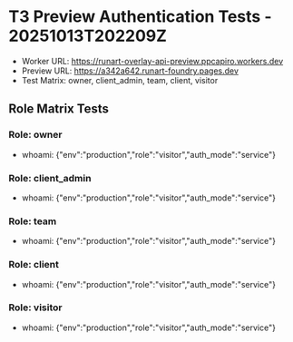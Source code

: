 # T3 Preview Authentication Tests - 20251013T202209Z
- Worker URL: https://runart-overlay-api-preview.ppcapiro.workers.dev
- Preview URL: https://a342a642.runart-foundry.pages.dev
- Test Matrix: owner, client_admin, team, client, visitor

## Role Matrix Tests
### Role: owner
- whoami: {"env":"production","role":"visitor","auth_mode":"service"}

### Role: client_admin
- whoami: {"env":"production","role":"visitor","auth_mode":"service"}

### Role: team
- whoami: {"env":"production","role":"visitor","auth_mode":"service"}

### Role: client
- whoami: {"env":"production","role":"visitor","auth_mode":"service"}

### Role: visitor
- whoami: {"env":"production","role":"visitor","auth_mode":"service"}

